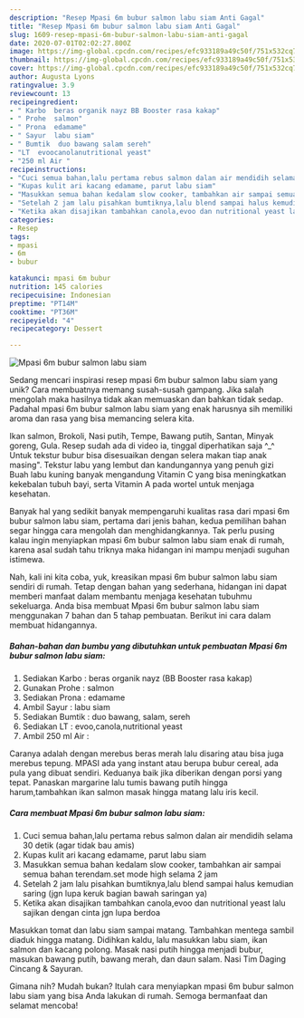 ```yaml
---
description: "Resep Mpasi 6m bubur salmon labu siam Anti Gagal"
title: "Resep Mpasi 6m bubur salmon labu siam Anti Gagal"
slug: 1609-resep-mpasi-6m-bubur-salmon-labu-siam-anti-gagal
date: 2020-07-01T02:02:27.800Z
image: https://img-global.cpcdn.com/recipes/efc933189a49c50f/751x532cq70/mpasi-6m-bubur-salmon-labu-siam-foto-resep-utama.jpg
thumbnail: https://img-global.cpcdn.com/recipes/efc933189a49c50f/751x532cq70/mpasi-6m-bubur-salmon-labu-siam-foto-resep-utama.jpg
cover: https://img-global.cpcdn.com/recipes/efc933189a49c50f/751x532cq70/mpasi-6m-bubur-salmon-labu-siam-foto-resep-utama.jpg
author: Augusta Lyons
ratingvalue: 3.9
reviewcount: 13
recipeingredient:
- " Karbo  beras organik nayz BB Booster rasa kakap"
- " Prohe  salmon"
- " Prona  edamame"
- " Sayur  labu siam"
- " Bumtik  duo bawang salam sereh"
- "LT  evoocanolanutritional yeast"
- "250 ml Air "
recipeinstructions:
- "Cuci semua bahan,lalu pertama rebus salmon dalan air mendidih selama 30 detik (agar tidak bau amis)"
- "Kupas kulit ari kacang edamame, parut labu siam"
- "Masukkan semua bahan kedalam slow cooker, tambahkan air sampai semua bahan terendam.set mode high selama 2 jam"
- "Setelah 2 jam lalu pisahkan bumtiknya,lalu blend sampai halus kemudian saring (jgn lupa keruk bagian bawah saringan ya)"
- "Ketika akan disajikan tambahkan canola,evoo dan nutritional yeast lalu sajikan dengan cinta jgn lupa berdoa"
categories:
- Resep
tags:
- mpasi
- 6m
- bubur

katakunci: mpasi 6m bubur 
nutrition: 145 calories
recipecuisine: Indonesian
preptime: "PT14M"
cooktime: "PT36M"
recipeyield: "4"
recipecategory: Dessert

---
```



![Mpasi 6m bubur salmon labu siam](https://img-global.cpcdn.com/recipes/efc933189a49c50f/751x532cq70/mpasi-6m-bubur-salmon-labu-siam-foto-resep-utama.jpg)

Sedang mencari inspirasi resep mpasi 6m bubur salmon labu siam yang unik? Cara membuatnya memang susah-susah gampang. Jika salah mengolah maka hasilnya tidak akan memuaskan dan bahkan tidak sedap. Padahal mpasi 6m bubur salmon labu siam yang enak harusnya sih memiliki aroma dan rasa yang bisa memancing selera kita.

Ikan salmon, Brokoli, Nasi putih, Tempe, Bawang putih, Santan, Minyak goreng, Gula. Resep sudah ada di video ia, tinggal diperhatikan saja ^_^ Untuk tekstur bubur bisa disesuaikan dengan selera makan tiap anak masing&#34;. Tekstur labu yang lembut dan kandungannya yang penuh gizi Buah labu kuning banyak mengandung Vitamin C yang bisa meningkatkan kekebalan tubuh bayi, serta Vitamin A pada wortel untuk menjaga kesehatan.

Banyak hal yang sedikit banyak mempengaruhi kualitas rasa dari mpasi 6m bubur salmon labu siam, pertama dari jenis bahan, kedua pemilihan bahan segar hingga cara mengolah dan menghidangkannya. Tak perlu pusing kalau ingin menyiapkan mpasi 6m bubur salmon labu siam enak di rumah, karena asal sudah tahu triknya maka hidangan ini mampu menjadi suguhan istimewa.


Nah, kali ini kita coba, yuk, kreasikan mpasi 6m bubur salmon labu siam sendiri di rumah. Tetap dengan bahan yang sederhana, hidangan ini dapat memberi manfaat dalam membantu menjaga kesehatan tubuhmu sekeluarga. Anda bisa membuat Mpasi 6m bubur salmon labu siam menggunakan 7 bahan dan 5 tahap pembuatan. Berikut ini cara dalam membuat hidangannya.

<!--inarticleads1-->

##### Bahan-bahan dan bumbu yang dibutuhkan untuk pembuatan Mpasi 6m bubur salmon labu siam:

1. Sediakan  Karbo : beras organik nayz (BB Booster rasa kakap)
1. Gunakan  Prohe : salmon
1. Sediakan  Prona : edamame
1. Ambil  Sayur : labu siam
1. Sediakan  Bumtik : duo bawang, salam, sereh
1. Sediakan LT : evoo,canola,nutritional yeast
1. Ambil 250 ml Air :


Caranya adalah dengan merebus beras merah lalu disaring atau bisa juga merebus tepung. MPASI ada yang instant atau berupa bubur cereal, ada pula yang dibuat sendiri. Keduanya baik jika diberikan dengan porsi yang tepat. Panaskan margarine lalu tumis bawang putih hingga harum,tambahkan ikan salmon masak hingga matang lalu iris kecil. 

<!--inarticleads2-->

##### Cara membuat Mpasi 6m bubur salmon labu siam:

1. Cuci semua bahan,lalu pertama rebus salmon dalan air mendidih selama 30 detik (agar tidak bau amis)
1. Kupas kulit ari kacang edamame, parut labu siam
1. Masukkan semua bahan kedalam slow cooker, tambahkan air sampai semua bahan terendam.set mode high selama 2 jam
1. Setelah 2 jam lalu pisahkan bumtiknya,lalu blend sampai halus kemudian saring (jgn lupa keruk bagian bawah saringan ya)
1. Ketika akan disajikan tambahkan canola,evoo dan nutritional yeast lalu sajikan dengan cinta jgn lupa berdoa


Masukkan tomat dan labu siam sampai matang. Tambahkan mentega sambil diaduk hingga matang. Didihkan kaldu, lalu masukkan labu siam, ikan salmon dan kacang polong. Masak nasi putih hingga menjadi bubur, masukan bawang putih, bawang merah, dan daun salam. Nasi Tim Daging Cincang &amp; Sayuran. 

Gimana nih? Mudah bukan? Itulah cara menyiapkan mpasi 6m bubur salmon labu siam yang bisa Anda lakukan di rumah. Semoga bermanfaat dan selamat mencoba!

